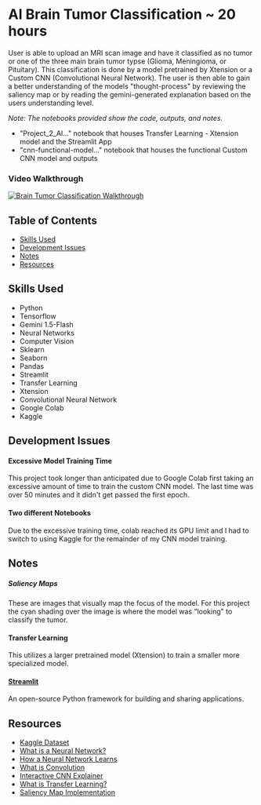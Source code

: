 # AI Brain Tumor Classification ~ 20 hours

User is able to upload an MRI scan image and have it classified as no tumor or one of the three main brain tumor typse (Glioma, Meningioma, or Pituitary). This classification is done by a model pretrained by Xtension or a Custom CNN (Convolutional Neural Network). The user is then able to gain a better understanding of the models "thought-process" by reviewing the saliency map or by reading the gemini-generated explanation based on the users understanding level.

*Note: The notebooks provided show the code, outputs, and notes.*
- "Project_2_AI..." notebook that houses Transfer Learning - Xtension model and the Streamlit App
- "cnn-functional-model..." notebook that houses the functional Custom CNN model and outputs

### Video Walkthrough
[![Brain Tumor Classification Walkthrough](https://img.youtube.com/vi/Z6Iqy5IBMDg/0.jpg)](https://www.youtube.com/watch?v=Z6Iqy5IBMDg)

## Table of Contents
- [Skills Used](#skills-used)
- [Development Issues](#development-issues)
- [Notes](#notes)
- [Resources](#resources)

## Skills Used
- Python
- Tensorflow
- Gemini 1.5-Flash
- Neural Networks
- Computer Vision
- Sklearn
- Seaborn
- Pandas
- Streamlit
- Transfer Learning
- Xtension
- Convolutional Neural Network
- Google Colab
- Kaggle

## Development Issues

#### Excessive Model Training Time
This project took longer than anticipated due to Google Colab first taking an excessive amount of time to train the custom CNN model. The last time was over 50 minutes and it didn't get passed the first epoch.

#### Two different Notebooks
Due to the excessive training time, colab reached its GPU limit and I had to switch to using Kaggle for the remainder of my CNN model training.

## Notes

##### Saliency Maps
These are images that visually map the focus of the model. For this project the cyan shading over the image is where the model was "looking" to classify the tumor.

#### Transfer Learning
This utilizes a larger pretrained model (Xtension) to train a smaller more specialized model.

#### [Streamlit](https://streamlit.io/)
An open-source Python framework for building and sharing applications.

## Resources
- [Kaggle Dataset](https://www.kaggle.com/datasets/masoudnickparvar/brain-tumor-mri-dataset)
- [What is a Neural Network?](https://www.youtube.com/watch?v=aircAruvnKk)
- [How a Neural Network Learns](https://www.youtube.com/watch?v=IHZwWFHWa-w)
- [What is Convolution](https://www.youtube.com/watch?v=KuXjwB4LzSA)
- [Interactive CNN Explainer](https://poloclub.github.io/cnn-explainer/)
- [What is Transfer Learning?](https://builtin.com/data-science/transfer-learning)
- [Saliency Map Implementation](https://medium.com/@bijil.subhash/explainable-ai-saliency-maps-89098e230100)
